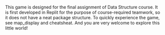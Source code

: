 This game is designed for the final assignment of Data Structure course. It is first developed in Replit for the purpose of course-required teamwork, so it does not have a neat package structure.
To quickly experience the game, see map_display and cheatsheat. And you are very welcome to explore this little world!